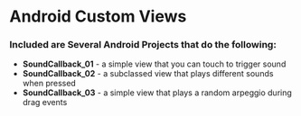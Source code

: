 # Android Custom Views

### Included are Several Android Projects that do the following:

- **SoundCallback_01** - a simple view that you can touch to trigger sound
- **SoundCallback_02** - a subclassed view that plays different sounds when pressed
- **SoundCallback_03** - a simple view that plays a random arpeggio during drag events